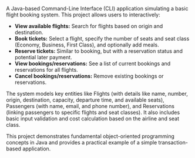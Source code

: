 A Java-based Command-Line Interface (CLI) application simulating a basic flight booking system. This project allows users to interactively:

- **View available flights:** Search for flights based on origin and destination.
- **Book tickets:** Select a flight, specify the number of seats and seat class (Economy, Business, First Class), and optionally add meals.
- **Reserve tickets:** Similar to booking, but with a reservation status and potential later payment.
- **View bookings/reservations:** See a list of current bookings and reservations for all flights.
- **Cancel bookings/reservations:** Remove existing bookings or reservations.

The system models key entities like Flights (with details like name, number, origin, destination, capacity, departure time, and available seats), Passengers (with name, email, and phone number), and Reservations (linking passengers to specific flights and seat classes). It also includes basic input validation and cost calculation based on the airline and seat class.

This project demonstrates fundamental object-oriented programming concepts in Java and provides a practical example of a simple transaction-based application.
